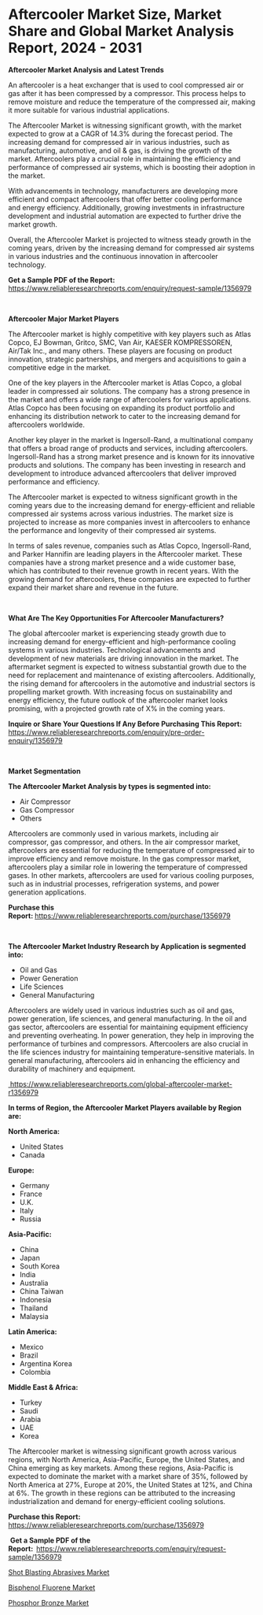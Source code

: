 <p><h1>Aftercooler Market Size, Market Share and Global Market Analysis Report, 2024 - 2031</h1></p><p><strong>Aftercooler Market Analysis and Latest Trends</strong></p>
<p><p>An aftercooler is a heat exchanger that is used to cool compressed air or gas after it has been compressed by a compressor. This process helps to remove moisture and reduce the temperature of the compressed air, making it more suitable for various industrial applications.</p><p>The Aftercooler Market is witnessing significant growth, with the market expected to grow at a CAGR of 14.3% during the forecast period. The increasing demand for compressed air in various industries, such as manufacturing, automotive, and oil & gas, is driving the growth of the market. Aftercoolers play a crucial role in maintaining the efficiency and performance of compressed air systems, which is boosting their adoption in the market.</p><p>With advancements in technology, manufacturers are developing more efficient and compact aftercoolers that offer better cooling performance and energy efficiency. Additionally, growing investments in infrastructure development and industrial automation are expected to further drive the market growth.</p><p>Overall, the Aftercooler Market is projected to witness steady growth in the coming years, driven by the increasing demand for compressed air systems in various industries and the continuous innovation in aftercooler technology.</p></p>
<p><strong>Get a Sample PDF of the Report:&nbsp;</strong> <a href="https://www.reliableresearchreports.com/enquiry/request-sample/1356979">https://www.reliableresearchreports.com/enquiry/request-sample/1356979</a></p>
<p>&nbsp;</p>
<p><strong>Aftercooler Major Market Players</strong></p>
<p><p>The Aftercooler market is highly competitive with key players such as Atlas Copco, EJ Bowman, Gritco, SMC, Van Air, KAESER KOMPRESSOREN, Air/Tak Inc., and many others. These players are focusing on product innovation, strategic partnerships, and mergers and acquisitions to gain a competitive edge in the market.</p><p>One of the key players in the Aftercooler market is Atlas Copco, a global leader in compressed air solutions. The company has a strong presence in the market and offers a wide range of aftercoolers for various applications. Atlas Copco has been focusing on expanding its product portfolio and enhancing its distribution network to cater to the increasing demand for aftercoolers worldwide.</p><p>Another key player in the market is Ingersoll-Rand, a multinational company that offers a broad range of products and services, including aftercoolers. Ingersoll-Rand has a strong market presence and is known for its innovative products and solutions. The company has been investing in research and development to introduce advanced aftercoolers that deliver improved performance and efficiency.</p><p>The Aftercooler market is expected to witness significant growth in the coming years due to the increasing demand for energy-efficient and reliable compressed air systems across various industries. The market size is projected to increase as more companies invest in aftercoolers to enhance the performance and longevity of their compressed air systems.</p><p>In terms of sales revenue, companies such as Atlas Copco, Ingersoll-Rand, and Parker Hannifin are leading players in the Aftercooler market. These companies have a strong market presence and a wide customer base, which has contributed to their revenue growth in recent years. With the growing demand for aftercoolers, these companies are expected to further expand their market share and revenue in the future.</p></p>
<p>&nbsp;</p>
<p><strong>What Are The Key Opportunities For Aftercooler Manufacturers?</strong></p>
<p><p>The global aftercooler market is experiencing steady growth due to increasing demand for energy-efficient and high-performance cooling systems in various industries. Technological advancements and development of new materials are driving innovation in the market. The aftermarket segment is expected to witness substantial growth due to the need for replacement and maintenance of existing aftercoolers. Additionally, the rising demand for aftercoolers in the automotive and industrial sectors is propelling market growth. With increasing focus on sustainability and energy efficiency, the future outlook of the aftercooler market looks promising, with a projected growth rate of X% in the coming years.</p></p>
<p><strong>Inquire or Share Your Questions If Any Before Purchasing This Report:</strong> <a href="https://www.reliableresearchreports.com/enquiry/pre-order-enquiry/1356979">https://www.reliableresearchreports.com/enquiry/pre-order-enquiry/1356979</a></p>
<p>&nbsp;</p>
<p><strong>Market Segmentation</strong></p>
<p><strong>The Aftercooler Market Analysis by types is segmented into:</strong></p>
<p><ul><li>Air Compressor</li><li>Gas Compressor</li><li>Others</li></ul></p>
<p><p>Aftercoolers are commonly used in various markets, including air compressor, gas compressor, and others. In the air compressor market, aftercoolers are essential for reducing the temperature of compressed air to improve efficiency and remove moisture. In the gas compressor market, aftercoolers play a similar role in lowering the temperature of compressed gases. In other markets, aftercoolers are used for various cooling purposes, such as in industrial processes, refrigeration systems, and power generation applications.</p></p>
<p><strong>Purchase this Report:&nbsp;</strong><a href="https://www.reliableresearchreports.com/purchase/1356979">https://www.reliableresearchreports.com/purchase/1356979</a></p>
<p>&nbsp;</p>
<p><strong>The Aftercooler Market Industry Research by Application is segmented into:</strong></p>
<p><ul><li>Oil and Gas</li><li>Power Generation</li><li>Life Sciences</li><li>General Manufacturing</li></ul></p>
<p><p>Aftercoolers are widely used in various industries such as oil and gas, power generation, life sciences, and general manufacturing. In the oil and gas sector, aftercoolers are essential for maintaining equipment efficiency and preventing overheating. In power generation, they help in improving the performance of turbines and compressors. Aftercoolers are also crucial in the life sciences industry for maintaining temperature-sensitive materials. In general manufacturing, aftercoolers aid in enhancing the efficiency and durability of machinery and equipment.</p></p>
<p><a href="https://www.reliableresearchreports.com/global-aftercooler-market-r1356979">&nbsp;https://www.reliableresearchreports.com/global-aftercooler-market-r1356979</a></p>
<p><strong>In terms of Region, the Aftercooler Market Players available by Region are:</strong></p>
<p>
    <p> <strong> North America: </strong>
        <ul>
            <li>United States</li>
            <li>Canada</li>
        </ul>
        </p> 
    <p> <strong> Europe: </strong>
        <ul>
            <li>Germany</li>
            <li>France</li>
            <li>U.K.</li>
            <li>Italy</li>
            <li>Russia</li>
        </ul>
        </p> 
    <p> <strong> Asia-Pacific: </strong>
        <ul>
            <li>China</li>
            <li>Japan</li>
            <li>South Korea</li>
            <li>India</li>
            <li>Australia</li>
            <li>China Taiwan</li>
            <li>Indonesia</li>
            <li>Thailand</li>
            <li>Malaysia</li>
        </ul>
        </p> 
    <p> <strong> Latin America: </strong>
        <ul>
            <li>Mexico</li>
            <li>Brazil</li>
            <li>Argentina Korea</li>
            <li>Colombia</li>
        </ul>
        </p> 
    <p> <strong> Middle East & Africa: </strong>
        <ul>
            <li>Turkey</li>
            <li>Saudi</li>
            <li>Arabia</li>
            <li>UAE</li>
            <li>Korea</li>
        </ul>
    </p>
    </p>
<p><p>The Aftercooler market is witnessing significant growth across various regions, with North America, Asia-Pacific, Europe, the United States, and China emerging as key markets. Among these regions, Asia-Pacific is expected to dominate the market with a market share of 35%, followed by North America at 27%, Europe at 20%, the United States at 12%, and China at 6%. The growth in these regions can be attributed to the increasing industrialization and demand for energy-efficient cooling solutions.</p></p>
<p><strong>Purchase this Report: </strong><a href="https://www.reliableresearchreports.com/purchase/1356979">https://www.reliableresearchreports.com/purchase/1356979</a></p>
<p>&nbsp;<strong>Get a Sample PDF of the Report:&nbsp;&nbsp;</strong><a href="https://www.reliableresearchreports.com/enquiry/request-sample/1356979">https://www.reliableresearchreports.com/enquiry/request-sample/1356979</a></p>
<p><strong></strong></p>
<p><p><a href="https://www.linkedin.com/pulse/shot-blasting-abrasives-market-comprehensive-report-its-share-i1qne?trackingId=xqRJD3ZbZ%2BphJw2IVXVrkQ%3D%3D">Shot Blasting Abrasives Market</a></p><p><a href="https://www.linkedin.com/pulse/bisphenol-fluorene-market-analysis-size-global-industry-a9mce?trackingId=5EXL7YIGYQRUJax96D2JWw%3D%3D">Bisphenol Fluorene Market</a></p><p><a href="https://www.linkedin.com/pulse/phosphor-bronze-market-offers-provide-insightful-data-time-period-u0jme?trackingId=lUUBbVwP6bQ6dy0XXyCtug%3D%3D">Phosphor Bronze Market</a></p></p>